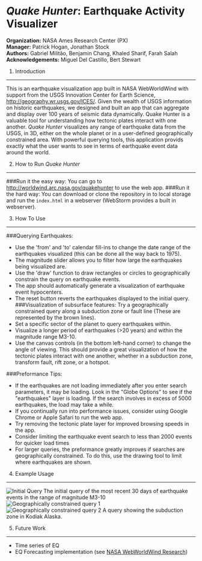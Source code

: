 *Quake Hunter*: Earthquake Activity Visualizer
====================
**Organization:** NASA Ames Research Center (PX)  
**Manager:** Patrick Hogan, Jonathan Stock  
**Authors:** Gabriel Militão, Benjamin Chang, Khaled Sharif, Farah Salah  
**Acknowledgements:** Miguel Del Castillo, Bert Stewart

1. Introduction
-----
This is an earthquake visualization app built in NASA WebWorldWind with support from the USGS Innovation Center for Earth Science, http://geography.wr.usgs.gov/ICES/. Given the wealth of USGS information on historic earthquakes, we designed and built an app that can aggregate and display over 100 years of seismic data dynamically. Quake Hunter is a valuable tool for understanding how tectonic plates interact with one another. *Quake Hunter* visualizes any range of earthquake data from the USGS, in 3D, either on the whole planet or in a user-defined geographically constrained area. With powerful querying tools, this application provids exactly what the user wants to see in terms of earthquake event data around the world.

2. How to Run *Quake Hunter*
-----
###Run it the easy way:
You can go to http://worldwind.arc.nasa.gov/quakehunter to use the web app.
###Run it the hard way:
You can download or clone the repository in to local storage and run the `index.html` in a webserver (WebStorm provides a built in webserver).

3. How To Use
-----
###Querying Earthquakes:
  * Use the 'from' and 'to' calendar fill-ins to change the date range of the earthquakes visualized (this can be done all the way back to 1975).
  * The magnitude slider allows you to filter how large the earthquakes being visualized are.
  * Use the 'draw' function to draw rectangles or circles to geographically constrain the query on earthquake events.
  * The app should automatically generate a visualization of earthquake event hypocenters.
  * The reset button reverts the earthquakes displayed to the initial query.
###Visualization of subsurface features:
Try a geographically constrained query along a subduction zone or fault line (These are represented by the brown lines).
  * Set a specific sector of the planet to query earthquakes within.
  * Visualize a longer period of earthquakes (>20 years) and within the magnitude range M3-10.
  * Use the canvas controls (in the bottom left-hand corner) to change the angle of viewing. This should provide a great visualization of how the tectonic plates interact with one another, whether in a subduction zone, transform fault, rift zone, or a hotspot.

###Preformance Tips:
* If the earthquakes are not loading immediately after you enter search parameters, it may be loading. 
Look in the "Globe Options" to see if the "earthquakes" layer is loading. If the search involves in
excess of 5000 earthquakes, the load may take a while.
* If you continually run into performance issues, consider using
  Google Chrome or Apple Safari to run the web app.
* Try removing the tectonic plate layer for improved browsing speeds in the app.
* Consider limiting the earthquake event search to less than 2000 events for quicker load times
* For larger queries, the preformance greatly improves if searches are geographically constrained. To
        do this, use the drawing tool to limit where earthquakes are shown.


4. Example Usage
------
![Initial Query](https://github.com/NASAWorldWindResearch/Quake-Hunter-App/blob/master/documentation_pix/QH_overview.png)
The initial query of the most recent 30 days of earthquake events in the range of magnitude M3-10  
![Geographically constrained query 1](https://github.com/NASAWorldWindResearch/Quake-Hunter-App/blob/master/documentation_pix/QH_query1.png)
![Geographically constrained query 2](https://github.com/NASAWorldWindResearch/Quake-Hunter-App/blob/master/documentation_pix/QH_query2.png)
A query showing the subduction zone in Kodiak Alaska.

5. Future Work
---
* Time series of EQ
* EQ Forecasting implementation (see [NASA WebWorldWind Research](https://github.com/NASAWorldWindResearch/EarthquakeApp))